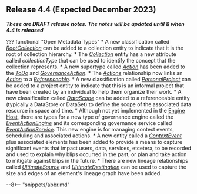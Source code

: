 <!-- SPDX-License-Identifier: CC-BY-4.0 -->
<!-- Copyright Contributors to the Egeria project. -->

## Release 4.4 (Expected December 2023)

_**These are DRAFT release notes.  The notes will be updated until & when 4.4 is released**_

??? functional "Open Metadata Types"
    * A new classification called [*RootCollection*](/types/0/0021-Collections) can be added to a collection entity to indicate that it is the root of collection hierarchy.
    * The [*Collection*](/types/0/0021-Collections) entity has a new attribute called *collectionType* that can be used to identify the concept that the collection represents.
    * A new supertype called [*Action*](/types/1/0137-Actions) has been added to the [*ToDo*](/types/1/0137-Actions) and [*GovernanceAction*](/types/4/0463-Governance-Actions).
    * The [*Actions*](/types/1/0137-Actions) relationship now links an [*Action*](/types/1/0137-Actions) to a [*Referenceable*](/types/0/0010-Base-Model).
    * A new classification called [*PersonalProject*](/types/1/0130-Projects) can be added to a project entity to indicate that this is an informal project that have been created by an individual to help them organize their work.
    * A new classification called [*DataScope*](/types/2/0210-Data-Stores) can be added to a referenceable entity (typically a DataStore or DataSet) to define the scope of the associated data resource in space and time.
    * Although not yet implemented in the [Engine Host](/concepts/engine-host), there are types for a new type of governance engine called the [*EventActionEngine*](/types/4/0461-Governance-Engines) and its corresponding governance service called [*EventActionService*](/types/4/0461-Governance-Engines).  This new engine is for managing context events, scheduling and associated actions.
    * A new entity called a [*ContextEvent*](/types/4/0475-Context-Events) plus associated elements has been added to provide a means to capture significant events that impact users, data, services, etcetera, to be recorded and used to explain why blips occurred in the past, or plan and take action to mitigate against blips in the future.
    * There are new lineage relationships called [*UltimateSource*](/types/7/0755-Ultimate-Source-Destination) and [*UltimateDestination*](/types/7/0755-Ultimate-Source-Destination) can be used to capture the size and edges of an element's lineage graph have been added.  



--8<-- "snippets/abbr.md"
